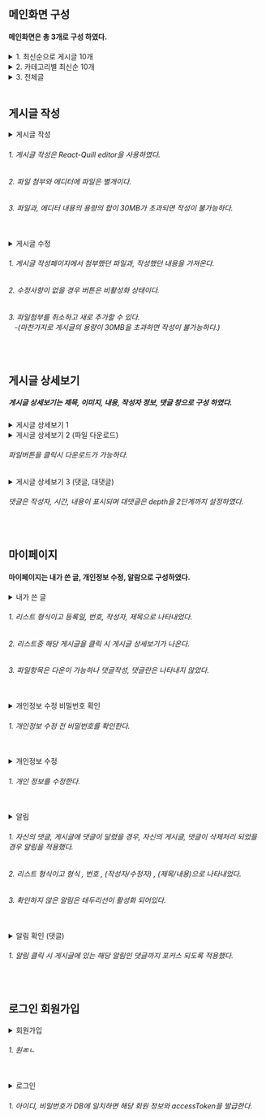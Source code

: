 ## 메인화면 구성
<h4>메인화면은 총 3개로 구성 하였다.</h4>
<details>
  <summary>
    1. 최신순으로 게시글 10개
  </summary>
  <img src="https://github.com/dlguswo1/SpringBoot/assets/144756943/f371435d-11f5-4b39-bc84-d102306bf5a7"/>
</details>
<details>
  <summary>2. 카테고리별 최신순 10개</summary>
  <img src="https://github.com/dlguswo1/SpringBoot/assets/144756943/4fe43a85-c4a8-4855-8aa7-fe0ae85af701"/>
</details>
<details>
  <summary>3. 전체글</summary>
  <img src="https://github.com/dlguswo1/SpringBoot/assets/144756943/5e99db22-b2bd-4a03-bbe2-ad222baec4d5"/>
</details>

<br/>

## 게시글 작성
<details>
  <summary>게시글 작성</summary>
  <img src="https://github.com/dlguswo1/SpringBoot/assets/144756943/ac7985ec-4a47-4cef-8d15-c54cadc9f058"/>
</details>
<h6>1. 게시글 작성은 React-Quill editor을 사용하였다.</h6>
<h6>2. 파일 첨부와 에디터에 파일은 별개이다.</h6>
<h6>3. 파일과, 에디터 내용의 용량의 합이 30MB가 초과되면 작성이 불가능하다.</h6>

<br/>

<details>
  <summary>게시글 수정</summary>
  <img src="https://github.com/dlguswo1/SpringBoot/assets/144756943/f05252cd-74e9-4d26-823a-46c014e4dd06"/>
</details>
<h6>1. 게시글 작성페이지에서 첨부했던 파일과, 작성했던 내용을 가져온다.</h6>
<h6>2. 수정사항이 없을 경우 버튼은 비활성화 상태이다.</h6>
<h6>3. 파일첨부를 취소하고 새로 추가할 수 있다. <br/>
&nbsp;&nbsp;&nbsp;-(마찬가지로 게시글의 용량이 30MB을 초과하면 작성이 불가능하다.)</h6>
  
<br/>

## 게시글 상세보기
<h5>게시글 상세보기는 제목, 이미지, 내용, 작성자 정보, 댓글 창으로 구성 하였다.</h5>
<details>
  <summary>게시글 상세보기 1</summary>
  <img src="https://github.com/dlguswo1/SpringBoot/assets/144756943/f50d9e38-1118-47e7-b7c8-439b77908f6d"/>
</details>

<details>
  <summary>게시글 상세보기 2 (파일 다운로드)</summary>
  <img src="https://github.com/dlguswo1/SpringBoot/assets/144756943/9c3084a1-3d14-460d-a715-c1242343b547"/>
</details>
<h6>파일버튼을 클릭시 다운로드가 가능하다.</h6>

<details>
  <summary>게시글 상세보기 3 (댓글, 대댓글)</summary>
  <img src="https://github.com/dlguswo1/SpringBoot/assets/144756943/aaeb71a4-06f6-40a1-aa06-b564b5b577b1"/>
</details>
<h6>댓글은 작성자, 시간, 내용이 표시되며 대댓글은 depth을 2단계까지 설정하였다.</h6>

<br/>

## 마이페이지
<h4>마이페이지는 내가 쓴 글, 개인정보 수정, 알람으로 구성하였다.</h4>
<details>
  <summary>내가 쓴 글</summary>
  <img src="https://github.com/dlguswo1/SpringBoot/assets/144756943/68c3d07f-72ad-474d-861c-bccbf2846aa0"/>
</details>
<h6>1. 리스트 형식이고 등록일, 번호, 작성자, 제목으로 나타내었다.</h6>
<h6>2. 리스트중 해당 게시글을 클릭 시 게시글 상세보기가 나온다.</h6>
<h6>3. 파일항목은 다운이 가능하나 댓글작성, 댓글란은 나타내지 않았다.</h6>

<br/>

<details>
  <summary>개인정보 수정 비밀번호 확인</summary>
  <img src="https://github.com/dlguswo1/SpringBoot/assets/144756943/c132aa8f-2f9e-4cd6-8ac8-dc62d9b04551"/>
</details>
<h6>1. 개인정보 수정 전 비밀번호를 확인한다.</h6>

<br/>

<details>
  <summary>개인정보 수정</summary>
  <img src="https://github.com/dlguswo1/SpringBoot/assets/144756943/25836532-15f4-41f6-9a83-ec1f7adb0b86"/>
</details>
<h6>1. 개인 정보를 수정한다.</h6>


<br/>

<details>
  <summary>알림</summary>
  <img src="https://github.com/dlguswo1/SpringBoot/assets/144756943/b6494814-1a53-4292-8a5c-439f6e42b0f0"/>
</details>
<h6>1. 자신의 댓글, 게시글에 댓글이 달렸을 경우, 자신의 게시글, 댓글이 삭제처리 되었을 경우 알림을 적용했다.</h6>
<h6>2. 리스트 형식이고 형식 , 번호 , (작성자/수정자) , (제목/내용)으로 나타내었다.</h6>
<h6>3. 확인하지 않은 알림은 테두리선이 활성화 되어있다.</h6>

<br/>

<details>
  <summary>알림 확인 (댓글)</summary>
  <img src="https://github.com/dlguswo1/SpringBoot/assets/144756943/4c41acb2-4868-40a7-86d9-a236fe625e40"/>
</details>
<h6>1. 알림 클릭 시 게시글에 있는 해당 알림인 댓글까지 포커스 되도록 적용했다.</h6>

<br/>

## 로그인 회원가입
<details>
  <summary>회원가입</summary>
  <img src="https://github.com/dlguswo1/SpringBoot/assets/144756943/ec8d71e9-819f-4736-a04b-fffa43b9a5c5"/>
</details>
<h6>1. 원ㄻㄴ</h6>

<br/>

<details>
  <summary>로그인</summary>
  <img src="https://github.com/dlguswo1/SpringBoot/assets/144756943/ec8d71e9-819f-4736-a04b-fffa43b9a5c5"/>
</details>
<h6>1. 아이디, 비밀번호가 DB에 일치하면 해당 회원 정보와 accessToken을 발급한다.</h6>


